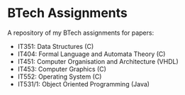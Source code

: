 # BTech Assignments
A repository of my BTech assignments for papers:
* IT351:   Data Structures (C)
* IT404:   Formal Language and Automata Theory (C)
* IT451:   Computer Organisation and Architecture (VHDL)
* IT453:   Computer Graphics (C)
* IT552:   Operating System (C)
* IT531/1: Object Oriented Programming (Java)
